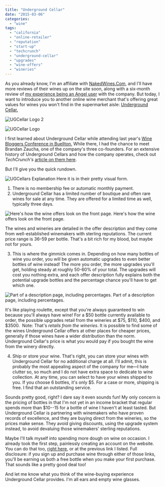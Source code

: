 ```yaml
---
title: "Underground Cellar"
date: "2015-03-06"
categories:
  - "wine"
tags:
  - "california"
  - "online-retailer"
  - "reputation"
  - "start-up"
  - "techcrunch"
  - "underground-cellar"
  - "upgrades"
  - "wine-offers"
  - "wineries"
---
```


As you already know, I'm an affiliate with [NakedWines.Com](http://us.nakedwines.com/), and I'll have more reviews of their wines up on the site soon, along with a six-month review of [my experience being an Angel user](http://www.thegourmez.com/2014/09/naked-wines-advertising/) with the company. But today, I want to introduce you to another online wine merchant that's offering great values for wines you won't find in the supermarket aisle: [Underground Cellar.](https://www.undergroundcellar.com/w/365343)

![UGCellar Logo 2](http://s3.amazonaws.com/thegourmez-wpmedia/2015/03/UGCellar-Logo-2.jpg)

![UGCellar Logo](http://s3.amazonaws.com/thegourmez-wpmedia/2015/03/UGCellar-Logo-500x135.jpg)

I first learned about Underground Cellar while attending last year's [Wine Bloggers Conference in Buellton.](http://www.thegourmez.com/2014/07/wbc14-thoughts-wine-bloggers-conference/) While there, I had the chance to meet Brandan Zaucha, one of the company's three co-founders. For an extensive history of Underground Cellars and how the company operates, check out _TechCrunch's_ [article on them here](http://techcrunch.com/2015/01/15/underground-cellar-is-a-wine-buying-site-that-rewards-you-with-better-bottles-for-free/).

But I'll give you the quick rundown.




<div class="caption">

![UGCellars Explanation](http://s3.amazonaws.com/thegourmez-wpmedia/2015/03/UGCellars-Explanation.jpg) Here it is in their pretty visual form.</div>


1. There is no membership fee or automatic monthly payment.
2. Underground Cellar has a limited number of boutique and often rare wines for sale at any time. They are offered for a limited time as well, typically three days.




<div class="caption">

![Here's how the wine offers look on the front page.](http://s3.amazonaws.com/thegourmez-wpmedia/2015/03/UGCellars-Offers-500x412.jpg) Here's how the wine offers look on the front page.</div>


The wines and wineries are detailed in the offer description and they come from well-established winemakers with sterling reputations. The current price range is $36–$59 per bottle. That's a bit rich for my blood, but maybe not for yours.

3. This is where the gimmick comes in. Depending on how many bottles of wine you order, you will be given automatic upgrades to even better bottles of wine instead! The more you order, the more upgrades you'll get, holding steady at roughly 50-60% of your total. The upgrades will cost you nothing extra, and each offer description fully explains both the potential upgrade bottles and the percentage chance you'll have to get which one.




<div class="caption">

![Part of a description page, including percentages.](http://s3.amazonaws.com/thegourmez-wpmedia/2015/03/UGCellars-Descriptions.jpg) Part of a description page, including percentages.</div>


It's like playing roulette, except that you're always guaranteed to win because you'll always have wine! For a $50 bottle currently available to order, the possible upgrades retail from the wineries at $75, $110, $400, and $3500.  Note: That's _retails from the wineries_. It is possible to find some of the wines Underground Cellar offers at other places for cheaper prices, generally if those wines have a wider distribution than the norm. Underground Cellar's price is what you would pay if you bought the wine from the winery directly.

4. Ship or store your wine. That's right, you can store your wines with Underground Cellar for no additional charge at all. I'll admit, this is probably the most appealing aspect of the company for me—I hate clutter so, so much and I do not have extra space to dedicate to wine collection. At any time, you can select to have your wines shipped to you. If you choose 6 bottles, it's only $5. For a case or more, shipping is free. I find that an outstanding service.

Sounds pretty good, right? I dare say it even sounds fun! My only concern is the pricing of bottles in that I'm not yet in an income bracket that regular spends more than $10--15 for a bottle of wine I haven't at least tasted. But Underground Cellar is partnering with winemakers who have proven records of excellence, and they are buying direct from the wineries, so the prices make sense. They avoid giving discounts, using the upgrade system instead, to avoid devaluing those winemakers' sterling reputations.

Maybe I'll talk myself into spending more dough on wine on occasion. I already took the first step, painlessly creating an account on the website. You can do that too, [right here](http://techcrunch.com/2015/01/15/underground-cellar-is-a-wine-buying-site-that-rewards-you-with-better-bottles-for-free/), or at the previous link I listed. Full disclosure: if you sign up and purchase wine through either of those links, you'll be earning us both a free bottle when you make your first purchase. That sounds like a pretty good deal too!

And let me know what you think of the wine-buying experience Underground Cellar provides. I'm all ears and empty wine glasses.
